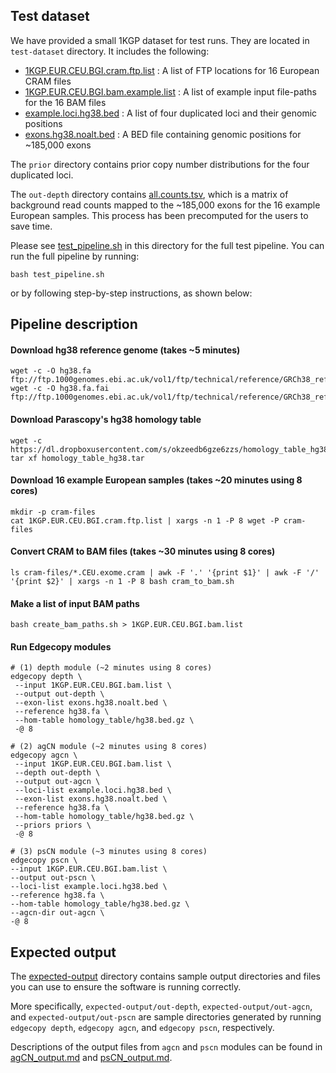 ## Test dataset

We have provided a small 1KGP dataset for test runs. They are located in `test-dataset` directory. It includes the following:
- [1KGP.EUR.CEU.BGI.cram.ftp.list](1KGP.EUR.CEU.BGI.cram.ftp.list) : A list of FTP locations for 16 European CRAM files
- [1KGP.EUR.CEU.BGI.bam.example.list](1KGP.EUR.CEU.BGI.bam.example.list) : A list of example input file-paths for the 16 BAM files
- [example.loci.hg38.bed](example.loci.hg38.bed) : A list of four duplicated loci and their genomic positions
- [exons.hg38.noalt.bed](exons.hg38.noalt.bed) : A BED file containing genomic positions for ~185,000 exons

The `prior` directory contains prior copy number distributions for the four duplicated loci. 

The `out-depth` directory contains [all.counts.tsv](out-depth/all/all.counts.tsv), which is a matrix of background read counts mapped to the ~185,000 exons for the 16 example European samples. This process has been precomputed for the users to save time.

Please see [test_pipeline.sh](test_pipeline.sh) in this directory for the full test pipeline. You can run the full pipeline by running:
```
bash test_pipeline.sh
```

or by following step-by-step instructions, as shown below:

## Pipeline description

#### Download hg38 reference genome (takes ~5 minutes)
```
wget -c -O hg38.fa ftp://ftp.1000genomes.ebi.ac.uk/vol1/ftp/technical/reference/GRCh38_reference_genome/GRCh38_full_analysis_set_plus_decoy_hla.fa
wget -c -O hg38.fa.fai ftp://ftp.1000genomes.ebi.ac.uk/vol1/ftp/technical/reference/GRCh38_reference_genome/GRCh38_full_analysis_set_plus_decoy_hla.fa.fai
```

#### Download Parascopy's hg38 homology table
```
wget -c https://dl.dropboxusercontent.com/s/okzeedb6gze6zzs/homology_table_hg38.tar
tar xf homology_table_hg38.tar
```

#### Download 16 example European samples (takes ~20 minutes using 8 cores)
```
mkdir -p cram-files
cat 1KGP.EUR.CEU.BGI.cram.ftp.list | xargs -n 1 -P 8 wget -P cram-files
```

#### Convert CRAM to BAM files (takes ~30 minutes using 8 cores)

```
ls cram-files/*.CEU.exome.cram | awk -F '.' '{print $1}' | awk -F '/' '{print $2}' | xargs -n 1 -P 8 bash cram_to_bam.sh
```

#### Make a list of input BAM paths
```
bash create_bam_paths.sh > 1KGP.EUR.CEU.BGI.bam.list
```

#### Run Edgecopy modules
```
# (1) depth module (~2 minutes using 8 cores)
edgecopy depth \
 --input 1KGP.EUR.CEU.BGI.bam.list \
 --output out-depth \
 --exon-list exons.hg38.noalt.bed \
 --reference hg38.fa \
 --hom-table homology_table/hg38.bed.gz \
 -@ 8

# (2) agCN module (~2 minutes using 8 cores)
edgecopy agcn \
 --input 1KGP.EUR.CEU.BGI.bam.list \
 --depth out-depth \
 --output out-agcn \
 --loci-list example.loci.hg38.bed \
 --exon-list exons.hg38.noalt.bed \
 --reference hg38.fa \
 --hom-table homology_table/hg38.bed.gz \
 --priors priors \
 -@ 8

# (3) psCN module (~3 minutes using 8 cores)
edgecopy pscn \
--input 1KGP.EUR.CEU.BGI.bam.list \
--output out-pscn \
--loci-list example.loci.hg38.bed \
--reference hg38.fa \
--hom-table homology_table/hg38.bed.gz \
--agcn-dir out-agcn \
-@ 8
```

## Expected output

The [expected-output](./expected-output/) directory contains sample output directories and files you can use to ensure the software is running correctly.

More specifically, `expected-output/out-depth`, `expected-output/out-agcn`, and `expected-output/out-pscn` are sample directories generated by running `edgecopy depth`, `edgecopy agcn`, and `edgecopy pscn`, respectively.

Descriptions of the output files from `agcn` and `pscn` modules can be found in [agCN_output.md](../docs/agCN_output.md) and [psCN_output.md](../docs/psCN_output.md).